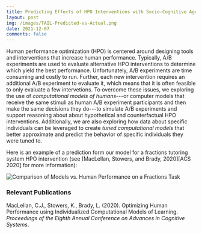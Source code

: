 ```yaml
---
title: Predicting Effects of HPO Interventions with Socio-Cognitive Agents that Leverage Individual Residuals (TAILOR)
layout: post
img: /images/TAIL-Predicted-vs-Actual.png
date: 2021-12-07
comments: false
---
```


Human performance optimization (HPO) is centered around designing tools and 
interventions that increase human performance. Typically, A/B experiments are
used to evaluate alternative HPO interventions to determine which yield the
best performance. Unfortunately, A/B experiments are time consuming and costly
to run. Further, each new intervention requires an additional A/B experiment
to evaluate it, which means that it is often feasible to only evaluate a few
intervetions. To overcome these issues, we exploring the use of _computational
models of humans_---or computer models that receive the same stimuli as human
A/B experiment participants and then make the same decisions they do---to
simulate A/B experiments and support reasoning about about hypothetical and
counterfactual HPO interventions. Additionally, we are also exploring how 
data about specific individuals can be leveraged to create _tuned computational
models_ that better approximate and predict the behavior of specific individuals
they were tuned to.

Here is an example of a prediction form our model for a fractions tutoring system
HPO intervention (see [MacLellan, Stowers, and Brady, 2020][ACS 2020] for more
information):

![Comparison of Models vs. Human Performance on a Fractions Task][ACS Predicted
Vs Actual]

### Relevant Publications

MacLellan, C.J., Stowers, K., Brady, L. (2020). Optimizing Human 
Performance using Individualized Computational Models of Learning. 
_Proceedings of the Eighth Annual Conference on Advances in
Cognitive Systems_. [<i class="far fa-file-pdf"></i>][maclellan-acs-2020]
[<i class="fab fa-youtube"></i>][maclellan-2020-acs-talk]

[maclellan-2020-acs-talk]: https://www.youtube.com/watch?v=LpjXd2Xlqpo
[maclellan-acs-2020]: https://chrismaclellan.com/media/publications/MacLellan-ACS-2020.pdf
[ACS Predicted Vs Actual]: /images/TAIL-Predicted-vs-Actual.png

